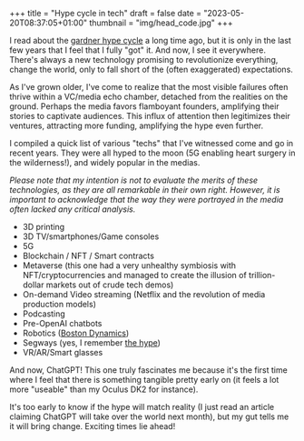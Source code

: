 +++
title = "Hype cycle in tech"
draft = false
date = "2023-05-20T08:37:05+01:00"
thumbnail = "img/head_code.jpg"
+++

I read about the [gardner hype cycle](https://en.wikipedia.org/wiki/Gartner_hype_cycle) a long time ago, but it is only in the last few years that I feel that I fully "got" it. And now, I see it everywhere. There's always a new technology promising to revolutionize everything, change the world, only to fall short of the (often exaggerated) expectations.

As I've grown older, I've come to realize that the most visible failures often thrive within a VC/media echo chamber, detached from the realities on the ground. Perhaps the media favors flamboyant founders, amplifying their stories to captivate audiences. This influx of attention then legitimizes their ventures, attracting more funding, amplifying the hype even further.

I compiled a quick list of various "techs" that I've witnessed come and go in recent years. They were all hyped to the moon (5G enabling heart surgery in the wilderness!), and widely popular in the medias.

*Please note that my intention is not to evaluate the merits of these technologies, as they are all remarkable in their own right. However, it is important to acknowledge that the way they were portrayed in the media often lacked any critical analysis.*

- 3D printing
- 3D TV/smartphones/Game consoles
- 5G
- Blockchain / NFT / Smart contracts
- Metaverse (this one had a very unhealthy symbiosis with NFT/cryptocurrencies and managed to create the illusion of trillion-dollar markets out of crude tech demos)
- On-demand Video streaming (Netflix and the revolution of media production models)
- Podcasting
- Pre-OpenAI chatbots
- Robotics ([Boston Dynamics](https://www.youtube.com/watch?v=cNZPRsrwumQ))
- Segways (yes, I remember [the hype](http://news.bbc.co.uk/1/hi/uk/1980254.stm))
- VR/AR/Smart glasses

And now, ChatGPT! This one truly fascinates me because it's the first time where I feel that there is something tangible pretty early on (it feels a lot more "useable" than my Oculus DK2 for instance).

It's too early to know if the hype will match reality (I just read an article claiming ChatGPT will take over the world next month), but my gut tells me it will bring change. Exciting times lie ahead!
